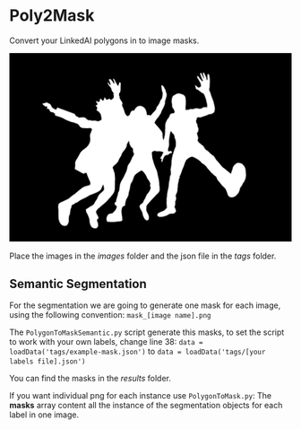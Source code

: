 # Poly2Mask

Convert your LinkedAI polygons in to image masks.

![Segmentation example](/results/Person_0_people.jpg)

Place the images in the *images* folder and the json file in the *tags* folder.

## Semantic Segmentation
For the segmentation we are going to generate one mask for each image, using the following convention:
`mask_[image name].png`

The `PolygonToMaskSemantic.py` script generate this masks, to set the script to work with your own labels, change line 38:
`data = loadData('tags/example-mask.json')`
to
`data = loadData('tags/[your labels file].json')`

You can find the masks in the *results* folder.


If you want individual png for each instance use `PolygonToMask.py`:
The **masks** array content all the instance of the segmentation objects for each label in one image.
